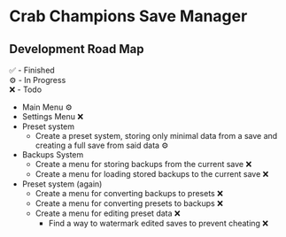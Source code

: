 # Crab Champions Save Manager

## Development Road Map
✅ - Finished  
⚙️ - In Progress  
❌ - Todo

- Main Menu ⚙️
- Settings Menu ❌
- Preset system
  - Create a preset system, storing only minimal data from a save and creating a full save from said data ⚙️
- Backups System
  - Create a menu for storing backups from the current save ❌
  - Create a menu for loading stored backups to the current save ❌
- Preset system (again)
  - Create a menu for converting backups to presets ❌
  - Create a menu for converting presets to backups ❌
  - Create a menu for editing preset data ❌
    - Find a way to watermark edited saves to prevent cheating ❌
